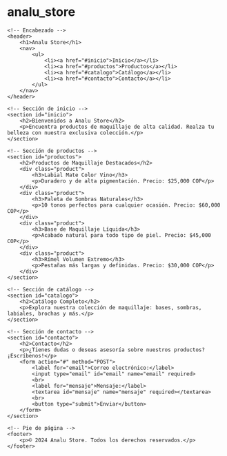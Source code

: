 # analu_store
<!DOCTYPE html>
<html lang="es">
<head>
    <meta charset="UTF-8">
    <meta name="viewport" content="width=device-width, initial-scale=1.0">
    <title>Analu Store</title>
    <link rel="stylesheet" href="style.css">
</head>
<body>

    <!-- Encabezado -->
    <header>
        <h1>Analu Store</h1>
        <nav>
            <ul>
                <li><a href="#inicio">Inicio</a></li>
                <li><a href="#productos">Productos</a></li>
                <li><a href="#catalogo">Catálogo</a></li>
                <li><a href="#contacto">Contacto</a></li>
            </ul>
        </nav>
    </header>

    <!-- Sección de inicio -->
    <section id="inicio">
        <h2>Bienvenidos a Analu Store</h2>
        <p>Encuentra productos de maquillaje de alta calidad. Realza tu belleza con nuestra exclusiva colección.</p>
    </section>

    <!-- Sección de productos -->
    <section id="productos">
        <h2>Productos de Maquillaje Destacados</h2>
        <div class="product">
            <h3>Labial Mate Color Vino</h3>
            <p>Duradero y de alta pigmentación. Precio: $25,000 COP</p>
        </div>
        <div class="product">
            <h3>Paleta de Sombras Naturales</h3>
            <p>10 tonos perfectos para cualquier ocasión. Precio: $60,000 COP</p>
        </div>
        <div class="product">
            <h3>Base de Maquillaje Líquida</h3>
            <p>Acabado natural para todo tipo de piel. Precio: $45,000 COP</p>
        </div>
        <div class="product">
            <h3>Rímel Volumen Extremo</h3>
            <p>Pestañas más largas y definidas. Precio: $30,000 COP</p>
        </div>
    </section>

    <!-- Sección de catálogo -->
    <section id="catalogo">
        <h2>Catálogo Completo</h2>
        <p>Explora nuestra colección de maquillaje: bases, sombras, labiales, brochas y más.</p>
    </section>

    <!-- Sección de contacto -->
    <section id="contacto">
        <h2>Contacto</h2>
        <p>¿Tienes dudas o deseas asesoría sobre nuestros productos? ¡Escríbenos!</p>
        <form action="#" method="POST">
            <label for="email">Correo electrónico:</label>
            <input type="email" id="email" name="email" required>
            <br>
            <label for="mensaje">Mensaje:</label>
            <textarea id="mensaje" name="mensaje" required></textarea>
            <br>
            <button type="submit">Enviar</button>
        </form>
    </section>

    <!-- Pie de página -->
    <footer>
        <p>© 2024 Analu Store. Todos los derechos reservados.</p>
    </footer>

</body>
</html>
